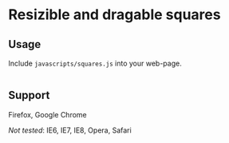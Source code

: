 # Resizible and dragable squares 

## Usage

Include `javascripts/squares.js` into your web-page.

```javascript

```

## Support
Firefox, Google Chrome

_Not tested_: IE6, IE7, IE8, Opera, Safari
